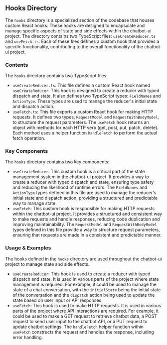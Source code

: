 
## Hooks Directory

The `hooks` directory is a specialized section of the codebase that houses custom React hooks. These hooks are designed to encapsulate and manage specific aspects of state and side effects within the chatbot-ui project. The directory contains two TypeScript files: `useCreateReducer.ts` and `useFetch.ts`. Each of these files defines a custom hook that provides a specific functionality, contributing to the overall functionality of the chatbot-ui project.

### Contents

The `hooks` directory contains two TypeScript files:

- `useCreateReducer.ts`: This file defines a custom React hook named `useCreateReducer`. This hook is designed to create a reducer with typed dispatch and state. It also defines two TypeScript types: `FieldNames` and `ActionType`. These types are used to manage the reducer's initial state and dispatch action.
- `useFetch.ts`: This file exports a custom React hook for making HTTP requests. It defines two types, `RequestModel` and `RequestWithBodyModel`, to structure the request parameters. The `useFetch` hook returns an object with methods for each HTTP verb (get, post, put, patch, delete). Each method uses a helper function `handleFetch` to perform the actual fetch operation.

### Key Components

The `hooks` directory contains two key components:

- `useCreateReducer`: This custom hook is a critical part of the state management system in the chatbot-ui project. It provides a way to create a reducer with typed dispatch and state, ensuring type safety and reducing the likelihood of runtime errors. The `FieldNames` and `ActionType` types defined in this file are used to manage the reducer's initial state and dispatch action, providing a structured and predictable way to manage state.
- `useFetch`: This custom hook is responsible for making HTTP requests within the chatbot-ui project. It provides a structured and consistent way to make requests and handle responses, reducing code duplication and improving maintainability. The `RequestModel` and `RequestWithBodyModel` types defined in this file provide a way to structure request parameters, ensuring that requests are made in a consistent and predictable manner.

### Usage & Examples

The hooks defined in the `hooks` directory are used throughout the chatbot-ui project to manage state and side effects.

- `useCreateReducer`: This hook is used to create a reducer with typed dispatch and state. It is used in various parts of the project where state management is required. For example, it could be used to manage the state of a chat conversation, with the `initialState` being the initial state of the conversation and the `dispatch` action being used to update the state based on user input or API responses.
- `useFetch`: This hook is used to make HTTP requests. It is used in various parts of the project where API interactions are required. For example, it could be used to make a GET request to retrieve chatbot data, a POST request to send user input to the chatbot API, or a PUT request to update chatbot settings. The `handleFetch` helper function within `useFetch` constructs the request and handles the response, including error handling.
